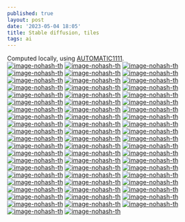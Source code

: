 ```yaml
---
published: true
layout: post
date: '2023-05-04 18:05'
title: Stable diffusion, tiles
tags: ai 
---
```

Computed locally, using [AUTOMATIC1111](https://github.com/AUTOMATIC1111/stable-diffusion-webui).  
[![image-nohash-th](https://i.imgur.com/w83q8Vfb.png)](https://i.imgur.com/w83q8Vf.png)
[![image-nohash-th](https://i.imgur.com/HkDVQCXb.png)](https://i.imgur.com/HkDVQCX.png)
[![image-nohash-th](https://i.imgur.com/AZrKJXhb.png)](https://i.imgur.com/AZrKJXh.png)
[![image-nohash-th](https://i.imgur.com/YjVxwVUb.png)](https://i.imgur.com/YjVxwVU.png)
[![image-nohash-th](https://i.imgur.com/ko4ZxPXb.png)](https://i.imgur.com/ko4ZxPX.png)
[![image-nohash-th](https://i.imgur.com/9WFg6xRb.png)](https://i.imgur.com/9WFg6xR.png)
[![image-nohash-th](https://i.imgur.com/HtqW9nVb.png)](https://i.imgur.com/HtqW9nV.png)
[![image-nohash-th](https://i.imgur.com/uiQEVQmb.png)](https://i.imgur.com/uiQEVQm.png)
[![image-nohash-th](https://i.imgur.com/QB9mtR6b.png)](https://i.imgur.com/QB9mtR6.png)
[![image-nohash-th](https://i.imgur.com/eZAva4Ab.png)](https://i.imgur.com/eZAva4A.png)
[![image-nohash-th](https://i.imgur.com/zV21VEcb.png)](https://i.imgur.com/zV21VEc.png)
[![image-nohash-th](https://i.imgur.com/cYSRkKyb.png)](https://i.imgur.com/cYSRkKy.png)
[![image-nohash-th](https://i.imgur.com/vRTFC6cb.png)](https://i.imgur.com/vRTFC6c.png)
[![image-nohash-th](https://i.imgur.com/bkqB4Ohb.png)](https://i.imgur.com/bkqB4Oh.png)
[![image-nohash-th](https://i.imgur.com/2Sc05M2b.png)](https://i.imgur.com/2Sc05M2.png)
[![image-nohash-th](https://i.imgur.com/WRAnFcnb.png)](https://i.imgur.com/WRAnFcn.png)
[![image-nohash-th](https://i.imgur.com/WIVGDsPb.png)](https://i.imgur.com/WIVGDsP.png)
[![image-nohash-th](https://i.imgur.com/4YOfPzOb.png)](https://i.imgur.com/4YOfPzO.png)
[![image-nohash-th](https://i.imgur.com/pBIeHBUb.png)](https://i.imgur.com/pBIeHBU.png)
[![image-nohash-th](https://i.imgur.com/Pfg5KEDb.png)](https://i.imgur.com/Pfg5KED.png)
[![image-nohash-th](https://i.imgur.com/WCQQnznb.png)](https://i.imgur.com/WCQQnzn.png)
[![image-nohash-th](https://i.imgur.com/CvDvIO5b.png)](https://i.imgur.com/CvDvIO5.png)
[![image-nohash-th](https://i.imgur.com/tU9PuW6b.png)](https://i.imgur.com/tU9PuW6.png)
[![image-nohash-th](https://i.imgur.com/QaPjEVEb.png)](https://i.imgur.com/QaPjEVE.png)
[![image-nohash-th](https://i.imgur.com/EvUGs2wb.png)](https://i.imgur.com/EvUGs2w.png)
[![image-nohash-th](https://i.imgur.com/obsEwmzb.png)](https://i.imgur.com/obsEwmz.png)
[![image-nohash-th](https://i.imgur.com/f6ISiLqb.png)](https://i.imgur.com/f6ISiLq.png)
[![image-nohash-th](https://i.imgur.com/t7VwuT0b.png)](https://i.imgur.com/t7VwuT0.png)
[![image-nohash-th](https://i.imgur.com/hEW8CvJb.png)](https://i.imgur.com/hEW8CvJ.png)
[![image-nohash-th](https://i.imgur.com/6bjrj1xb.png)](https://i.imgur.com/6bjrj1x.png)
[![image-nohash-th](https://i.imgur.com/Ixd0zzDb.png)](https://i.imgur.com/Ixd0zzD.png)
[![image-nohash-th](https://i.imgur.com/CWTGiugb.png)](https://i.imgur.com/CWTGiug.png)
[![image-nohash-th](https://i.imgur.com/z65oToSb.png)](https://i.imgur.com/z65oToS.png)
[![image-nohash-th](https://i.imgur.com/8Pb2a2Jb.png)](https://i.imgur.com/8Pb2a2J.png)
[![image-nohash-th](https://i.imgur.com/6oK7AAtb.png)](https://i.imgur.com/6oK7AAt.png)
[![image-nohash-th](https://i.imgur.com/Nq2sxI6b.png)](https://i.imgur.com/Nq2sxI6.png)
[![image-nohash-th](https://i.imgur.com/CIlCCTTb.png)](https://i.imgur.com/CIlCCTT.png)
[![image-nohash-th](https://i.imgur.com/VXnXgRfb.png)](https://i.imgur.com/VXnXgRf.png)
[![image-nohash-th](https://i.imgur.com/okW8wIyb.png)](https://i.imgur.com/okW8wIy.png)
[![image-nohash-th](https://i.imgur.com/z8gFDhwb.png)](https://i.imgur.com/z8gFDhw.png)
[![image-nohash-th](https://i.imgur.com/3uGO9VOb.png)](https://i.imgur.com/3uGO9VO.png)
[![image-nohash-th](https://i.imgur.com/e1uzAehb.png)](https://i.imgur.com/e1uzAeh.png)
[![image-nohash-th](https://i.imgur.com/6oOQ6Vvb.png)](https://i.imgur.com/6oOQ6Vv.png)
[![image-nohash-th](https://i.imgur.com/D2yu9BHb.png)](https://i.imgur.com/D2yu9BH.png)
[![image-nohash-th](https://i.imgur.com/mufiSEXb.png)](https://i.imgur.com/mufiSEX.png)
[![image-nohash-th](https://i.imgur.com/Pxrmejxb.png)](https://i.imgur.com/Pxrmejx.png)
[![image-nohash-th](https://i.imgur.com/9ilKfMgb.png)](https://i.imgur.com/9ilKfMg.png)
[![image-nohash-th](https://i.imgur.com/QUCNjfwb.png)](https://i.imgur.com/QUCNjfw.png)
[![image-nohash-th](https://i.imgur.com/Cmfl46zb.png)](https://i.imgur.com/Cmfl46z.png)
[![image-nohash-th](https://i.imgur.com/3eUKzncb.png)](https://i.imgur.com/3eUKznc.png)
[![image-nohash-th](https://i.imgur.com/Oewt4WZb.png)](https://i.imgur.com/Oewt4WZ.png)
[![image-nohash-th](https://i.imgur.com/n4ItF9Zb.png)](https://i.imgur.com/n4ItF9Z.png)
[![image-nohash-th](https://i.imgur.com/igykyydb.png)](https://i.imgur.com/igykyyd.png)
[![image-nohash-th](https://i.imgur.com/mxEXIjgb.png)](https://i.imgur.com/mxEXIjg.png)
[![image-nohash-th](https://i.imgur.com/vAhmImXb.png)](https://i.imgur.com/vAhmImX.png)
[![image-nohash-th](https://i.imgur.com/phfzrE0b.png)](https://i.imgur.com/phfzrE0.png)
[![image-nohash-th](https://i.imgur.com/4tvHF5cb.png)](https://i.imgur.com/4tvHF5c.png)
[![image-nohash-th](https://i.imgur.com/kjzZcxZb.png)](https://i.imgur.com/kjzZcxZ.png)
[![image-nohash-th](https://i.imgur.com/gw1mWZNb.png)](https://i.imgur.com/gw1mWZN.png)
[![image-nohash-th](https://i.imgur.com/uEPrQhJb.png)](https://i.imgur.com/uEPrQhJ.png)
[![image-nohash-th](https://i.imgur.com/HvbrC2kb.png)](https://i.imgur.com/HvbrC2k.png)
[![image-nohash-th](https://i.imgur.com/hu9SrFQb.png)](https://i.imgur.com/hu9SrFQ.png)
